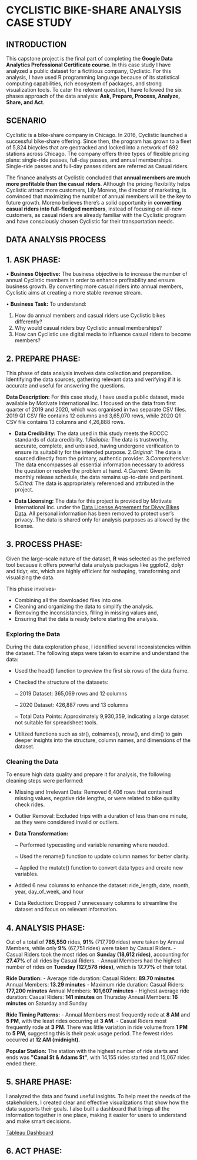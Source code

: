 # CYCLISTIC BIKE-SHARE ANALYSIS CASE STUDY

## INTRODUCTION
This capstone project is the final part of completing the **Google Data Analytics Professional Certificate course**. In this case study I have analyzed a public dataset for a fictitious company, Cyclistic. For this analysis, I have used R programming language because of its statistical computing capabilities, rich ecosystem of packages, and strong visualization tools. To cater the relevant question, I have followed the six phases approach of the data analysis: **Ask, Prepare, Process, Analyze, Share, and Act**.

## SCENARIO
Cyclistic is a bike-share company in Chicago. In 2016, Cyclistic launched a successful bike-share offering. Since then, the program has grown to a fleet of 5,824 bicycles that are geotracked and locked into a network of 692 stations across Chicago. The company offers three types of flexible pricing plans: single-ride passes, full-day passes, and annual memberships. Single-ride passes and full-day passes riders are referred as Casual riders.

The finance analysts at Cyclistic concluded that **annual members are much more profitable than the casual riders**. Although the pricing flexibility helps Cyclistic attract more customers, Lily Moreno, the director of marketing, is convinced that maximizing the number of annual members will be the key to future growth. Moreno believes there’s a solid opportunity in **converting casual riders into full-fledged members**, instead of focusing on all-new customers, as casual riders are already familiar with the Cyclistic program and have consciously chosen Cyclistic for their transportation needs.

## **DATA ANALYSIS PROCESS**

## **1. ASK PHASE:**

•	**Business Objective:** The business objective is to increase the number of annual Cyclistic members in order to enhance profitability and ensure business growth. By converting more casual riders into annual members, Cyclistic aims at creating a more stable revenue stream.

•	**Business Task:** To understand: 
1. How do annual members and casual riders use Cyclistic bikes differently? 
2. Why would casual riders buy Cyclistic annual memberships? 
3. How can Cyclistic use digital media to influence casual riders to become members? 


## **2. PREPARE PHASE:**

This phase of data analysis involves data collection and preparation. Identifying the data sources, gathering relevant data and verifying if it is accurate and useful for answering the questions.

**Data Description:** For this case study, I have used a public dataset, made available by Motivate International Inc. I focused on the data from first quarter of 2019 and 2020, which was organised in two separate CSV files. 2019 Q1 CSV file contains 12 columns and 3,65,070 rows, while 2020 Q1 CSV file contains 13 columns and 4,26,888 rows. 

* **Data Credibility:** The data used in this study meets the ROCCC standards of data credibility.
1.*Reliable:* The data is trustworthy, accurate, complete, and unbiased, having undergone verification to ensure its suitability for the intended purpose.
2.*Original:* The data is sourced directly from the primary, authentic provider.
3.*Comprehensive:* The data encompasses all essential information necessary to address the question or resolve the problem at hand.
4.*Current:* Given its monthly release schedule, the data remains up-to-date and pertinent.
5.*Cited:* The data is appropriately referenced and attributed in the project.

* **Data Licensing:** The data for this project is provided by Motivate International Inc. under the [Data License Agreement for Divvy Bikes Data](http://divvybikes.com/data-license-agreement). All personal information has been removed to protect user’s privacy. The data is shared only for analysis purposes as allowed by the license.



## **3. PROCESS PHASE:**

Given the large-scale nature of the dataset, **R** was selected as the preferred tool because it offers powerful data analysis packages like ggplot2, dplyr and tidyr, etc, which are highly efficient for reshaping, transforming and visualizing the data. 

This phase involves- 

* Combining all the downloaded files into one.
* Cleaning and organizing the data to simplify the analysis.
* Removing the inconsistancies, filling in missing values and,
* Ensuring that the data is ready before starting the analysis. 



### **Exploring the Data**
During the data exploration phase, I identified several inconsistencies within the dataset. The following steps were taken to examine and understand the data:

- Used the head() function to preview the first six rows of the data frame.

- Checked the structure of the datasets:


     ~ 2019 Dataset: 365,069 rows and 12 columns


     ~ 2020 Dataset: 426,887 rows and 13 columns


     ~ Total Data Points: Approximately 9,930,359, indicating a large dataset not suitable for spreadsheet tools.


- Utilized functions such as str(), colnames(), nrow(), and dim() to gain deeper insights into the structure, column names, and dimensions of the dataset.

### **Cleaning the Data**
To ensure high data quality and prepare it for analysis, the following cleaning steps were performed:

- Missing and Irrelevant Data: Removed 6,406 rows that contained missing values, negative ride lengths, or were related to bike quality check rides.

- Outlier Removal: Excluded trips with a duration of less than one minute, as they were considered invalid or outliers.

- **Data Transformation:**
  

     ~ Performed typecasting and variable renaming where needed.
  
     ~ Used the rename() function to update column names for better clarity.
  
     ~ Applied the mutate() function to convert data types and create new variables.
  

- Added 6 new columns to enhance the dataset:  ride_length, date, month, year, day_of_week, and hour

- Data Reduction: Dropped 7 unnecessary columns to streamline the dataset and focus on relevant information.


## **4. ANALYSIS PHASE:**

Out of a total of **785,550** rides, **91%** (717,799 rides) were taken by Annual Members, while only **9%** (67,751 rides) were taken by Casual Riders.
          - Casual Riders took the most rides on **Sunday (18,612 rides)**, accounting for **27.47%** of all rides by Casual Riders.
          - Annual Members had the highest number of rides on **Tuesday (127,578 rides)**, which is **17.77%** of their total.

**Ride Duration:**
    - Average ride duration: Casual Riders: **89.70 minutes**
                             Annual Members: **13.29 minutes**
    - Maximum ride duration: 
                             Casual Riders: **177,200 minutes**
                             Annual Members: **101,607 minutes**
    - Highest average ride duration:
                             Casual Riders: **141 minutes** on Thursday
                             Annual Members: **16 minutes** on Saturday and Sunday

**Ride Timing Patterns:**
     - Annual Members most frequently rode at **8 AM** and **5 PM**, with the least rides occurring at **3 AM**.
     - Casual Riders most frequently rode at **3 PM**. There was little variation in ride volume from **1 PM** to **5 PM**, suggesting this is their peak usage period. The fewest rides occurred at **12 AM (midnight)**.

**Popular Station:**
The station with the highest number of ride starts and ends was **"Canal St & Adams St"**, with 14,155 rides started and 15,067 rides ended there.



## **5. SHARE PHASE:**


I analyzed the data and found useful insights. To help meet the needs of the stakeholders, I created clear and effective visualizations that show how the data supports their goals. I also built a dashboard that brings all the information together in one place, making it easier for users to understand and make smart decisions.



[Tableau Dashboard](https://public.tableau.com/views/CapstoneProjectDashboard_17454151012450/Dashboard2?:language=en-US&:sid=&:redirect=auth&:display_count=n&:origin=viz_share_link)

## **6. ACT PHASE:**
